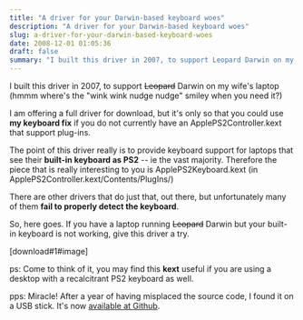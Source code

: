 ```yaml
---
title: "A driver for your Darwin-based keyboard woes"
description: "A driver for your Darwin-based keyboard woes"
slug: a-driver-for-your-darwin-based-keyboard-woes
date: 2008-12-01 01:05:36
draft: false
summary: "I built this driver in 2007, to support Leopard Darwin on my wife's laptop (hmmm where's the \"wink wink nudge nudge\" smiley when you need it?)"
---
```



I built this driver in 2007, to support ~~Leopard~~ Darwin on my wife's laptop
(hmmm where's the "wink wink nudge nudge" smiley when you need it?)

I am offering a full driver for download, but it's only so that you could use
**my keyboard fix** if you do not currently have an ApplePS2Controller.kext
that support plug-ins.

The point of this driver really is to provide keyboard support for laptops
that see their **built-in keyboard as PS2** \-- ie the vast majority.
Therefore the piece that is really interesting to you is ApplePS2Keyboard.kext
(in ApplePS2Controller.kext/Contents/PlugIns/)

There are other drivers that do just that, out there, but unfortunately many
of them **fail to properly detect the keyboard**.

So, here goes. If you have a laptop running ~~Leopard~~ Darwin but your built-
in keyboard is not working, give this driver a try.

[download#1#image]

ps: Come to think of it, you may find this **kext** useful if you are using a
desktop with a recalcitrant PS2 keyboard as well.

pps: Miracle! After a year of having misplaced the source code, I found it on
a USB stick. It's now [available at
Github](http://github.com/Fusion/applekeyboarddriver/tree/master).

